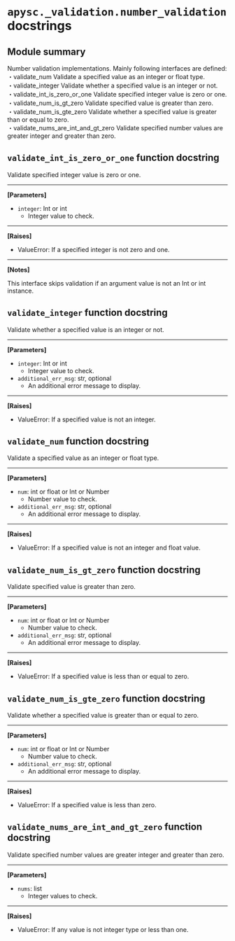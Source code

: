 # `apysc._validation.number_validation` docstrings

## Module summary

Number validation implementations. Mainly following interfaces are defined: <br>・validate_num Validate a specified value as an integer or float type. <br>・validate_integer Validate whether a specified value is an integer or not. <br>・validate_int_is_zero_or_one Validate specified integer value is zero or one. <br>・validate_num_is_gt_zero Validate specified value is greater than zero. <br>・validate_num_is_gte_zero Validate whether a specified value is greater than or equal to zero. <br>・validate_nums_are_int_and_gt_zero Validate specified number values are greater integer and greater than zero.

## `validate_int_is_zero_or_one` function docstring

Validate specified integer value is zero or one.<hr>

**[Parameters]**

- `integer`: Int or int
  - Integer value to check.

<hr>

**[Raises]**

- ValueError: If a specified integer is not zero and one.

<hr>

**[Notes]**

This interface skips validation if an argument value is not an Int or int instance.

## `validate_integer` function docstring

Validate whether a specified value is an integer or not.<hr>

**[Parameters]**

- `integer`: Int or int
  - Integer value to check.
- `additional_err_msg`: str, optional
  - An additional error message to display.

<hr>

**[Raises]**

- ValueError: If a specified value is not an integer.

## `validate_num` function docstring

Validate a specified value as an integer or float type.<hr>

**[Parameters]**

- `num`: int or float or Int or Number
  - Number value to check.
- `additional_err_msg`: str, optional
  - An additional error message to display.

<hr>

**[Raises]**

- ValueError: If a specified value is not an integer and float value.

## `validate_num_is_gt_zero` function docstring

Validate specified value is greater than zero.<hr>

**[Parameters]**

- `num`: int or float or Int or Number
  - Number value to check.
- `additional_err_msg`: str, optional
  - An additional error message to display.

<hr>

**[Raises]**

- ValueError: If a specified value is less than or equal to zero.

## `validate_num_is_gte_zero` function docstring

Validate whether a specified value is greater than or equal to zero.<hr>

**[Parameters]**

- `num`: int or float or Int or Number
  - Number value to check.
- `additional_err_msg`: str, optional
  - An additional error message to display.

<hr>

**[Raises]**

- ValueError: If a specified value is less than zero.

## `validate_nums_are_int_and_gt_zero` function docstring

Validate specified number values are greater integer and greater than zero.<hr>

**[Parameters]**

- `nums`: list
  - Integer values to check.

<hr>

**[Raises]**

- ValueError: If any value is not integer type or less than one.